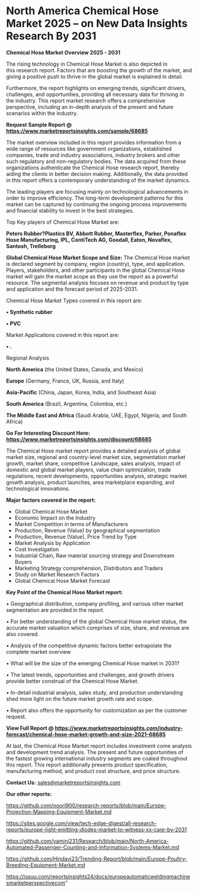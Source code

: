 # North America Chemical Hose Market 2025 – on New Data Insights Research By 2031

<Strong> Chemical Hose Market Overview 2025 - 2031</strong>

The rising technology in Chemical Hose Market is also depicted in this research report. Factors that are boosting the growth of the market, and giving a positive push to thrive in the global market is explained in detail.

Furthermore, the report highlights on emerging trends, significant drivers, challenges, and opportunities, providing all necessary data for thriving in the industry. This report market research offers a comprehensive perspective, including an in-depth analysis of the present and future scenarios within the industry.

<strong>Request Sample Report @ <a href=https://www.marketreportsinsights.com/sample/68685>https://www.marketreportsinsights.com/sample/68685</a></strong>

The market overview included in this report provides information from a wide range of resources like government organizations, established companies, trade and industry associations, industry brokers and other such regulatory and non-regulatory bodies. The data acquired from these organizations authenticate the Chemical Hose research report, thereby aiding the clients in better decision making. Additionally, the data provided in this report offers a contemporary understanding of the market dynamics.

The leading players are focusing mainly on technological advancements in order to improve efficiency. The long-term development patterns for this market can be captured by continuing the ongoing process improvements and financial stability to invest in the best strategies.

Top Key players of Chemical Hose Market are:

<strong>Peters Rubber?Plastics BV, Abbott Rubber, Masterflex, Parker, Ponaflex Hose Manufacturing, IPL, ContiTech AG, Goodall, Eaton, Novaflex, Santosh, Trelleborg</strong>

<strong><b>Global Chemical Hose Market Scope and Size:</b></strong>
The Chemical Hose market is declared segment by company, region (country), type, and application. Players, stakeholders, and other participants in the global Chemical Hose market will gain the market scope as they use the report as a powerful resource. The segmental analysis focuses on revenue and product by type and application and the forecast period of 2025-2031.

Chemical Hose Market Types covered in this report are:

<strong>• Synthetic rubber

• PVC</strong>

Market Applications covered in this report are:

<strong>• .</strong> 

Regional Analysis

<strong>North America</strong> (the United States, Canada, and Mexico)

<strong>Europe</strong> (Germany, France, UK, Russia, and Italy)

<strong>Asia-Pacific</strong> (China, Japan, Korea, India, and Southeast Asia)

<strong>South America</strong> (Brazil, Argentina, Colombia, etc.)

<strong>The Middle East and Africa</strong> (Saudi Arabia, UAE, Egypt, Nigeria, and South Africa)

<strong>Go For Interesting Discount Here: <a href=https://www.marketreportsinsights.com/discount/68685>https://www.marketreportsinsights.com/discount/68685</a></strong>

The Chemical Hose market report provides a detailed analysis of global market size, regional and country-level market size, segmentation market growth, market share, competitive Landscape, sales analysis, impact of domestic and global market players, value chain optimization, trade regulations, recent developments, opportunities analysis, strategic market growth analysis, product launches, area marketplace expanding, and technological innovations.

<strong><b>Major factors covered in the report:</b></strong>
<ul>
  <li>Global Chemical Hose Market </li>
  <li>Economic Impact on the Industry</li>
  <li>Market Competition in terms of Manufacturers</li>
  <li>Production, Revenue (Value) by geographical segmentation</li>
  <li>Production, Revenue (Value), Price Trend by Type</li>
  <li>Market Analysis by Application</li>
  <li>Cost Investigation</li>
  <li>Industrial Chain, Raw material sourcing strategy and Downstream Buyers</li>
  <li>Marketing Strategy comprehension, Distributors and Traders</li>
  <li>Study on Market Research Factors</li>
  <li>Global Chemical Hose Market Forecast</li>
</ul>

<strong><b>Key Point of the Chemical Hose Market report:</b></strong>

• Geographical distribution, company profiling, and various other market segmentation are provided in the report.

• For better understanding of the global Chemical Hose market status, the accurate market valuation which comprises of size, share, and revenue are also covered.

• Analysis of the competitive dynamic factors better extrapolate the complete market overview

• What will be the size of the emerging Chemical Hose market in 2031?

• The latest trends, opportunities and challenges, and growth drivers provide better construal of the Chemical Hose Market.

• In-detail industrial analysis, sales study, and production understanding shed more light on the future market growth rate and scope.

• Report also offers the opportunity for customization as per the customer request.

<strong><b>View Full Report @ <a href=https://www.marketreportsinsights.com/industry-forecast/chemical-hose-market-growth-and-size-2021-68685>https://www.marketreportsinsights.com/industry-forecast/chemical-hose-market-growth-and-size-2021-68685</a></b></strong>


At last, the Chemical Hose Market report includes investment come analysis and development trend analysis. The present and future opportunities of the fastest growing international industry segments are coated throughout this report. This report additionally presents product specification, manufacturing method, and product cost structure, and price structure.

<strong>Contact Us:</strong>
sales@marketreportsinsights.com

<strong>Our other reports:</strong>

<a href=https://github.com/noori900/research-reports/blob/main/Europe-Projection-Mapping-Equipment-Market.md>https://github.com/noori900/research-reports/blob/main/Europe-Projection-Mapping-Equipment-Market.md</a>

<a href=https://sites.google.com/view/tech-edge-digest/all-research-reports/europe-light-emitting-diodes-market-to-witness-xx-cagr-by-2031>https://sites.google.com/view/tech-edge-digest/all-research-reports/europe-light-emitting-diodes-market-to-witness-xx-cagr-by-2031</a>

<a href=https://github.com/yamini231/Research/blob/main/North-America-Automated-Passenger-Counting-and-Information-Systems-Market.md>https://github.com/yamini231/Research/blob/main/North-America-Automated-Passenger-Counting-and-Information-Systems-Market.md</a>

<a href=https://github.com/Hindavi23/Trending-Report/blob/main/Europe-Poultry-Breeding-Equipment-Market.md>https://github.com/Hindavi23/Trending-Report/blob/main/Europe-Poultry-Breeding-Equipment-Market.md</a>

<a href=https://issuu.com/reportsinsights24/docs/europeautomaticweldingmachinesmarketperspectivecom>https://issuu.com/reportsinsights24/docs/europeautomaticweldingmachinesmarketperspectivecom</a>"

